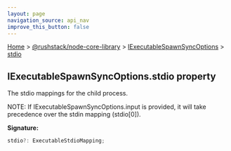 ```yaml
---
layout: page
navigation_source: api_nav
improve_this_button: false
---
```



[Home](./index.md) &gt; [@rushstack/node-core-library](./node-core-library.md) &gt; [IExecutableSpawnSyncOptions](./node-core-library.iexecutablespawnsyncoptions.md) &gt; [stdio](./node-core-library.iexecutablespawnsyncoptions.stdio.md)

## IExecutableSpawnSyncOptions.stdio property

The stdio mappings for the child process.

NOTE: If IExecutableSpawnSyncOptions.input is provided, it will take precedence over the stdin mapping (stdio\[0\]).

<b>Signature:</b>

```typescript
stdio?: ExecutableStdioMapping;
```
